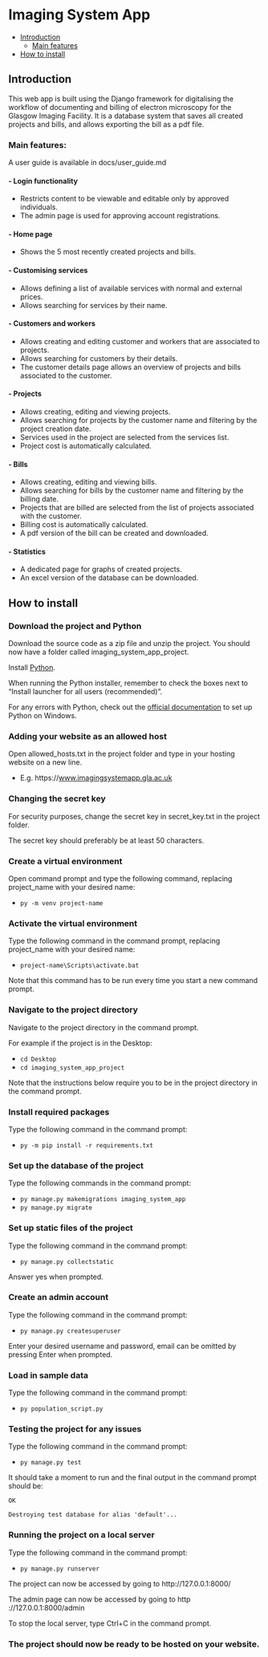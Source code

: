 # Imaging System App

* [Introduction](#introduction)
  * [Main features](#main-features)
* [How to install](#how-to-install)


## Introduction

This web app is built using the Django framework for digitalising the workflow of documenting and billing of electron microscopy for the Glasgow Imaging Facility. It is a database system that saves all created projects and bills, and allows exporting the bill as a pdf file.

### Main features:

A user guide is available in docs/user_guide.md

#### - Login functionality
- Restricts content to be viewable and editable only by approved individuals.
- The admin page is used for approving account registrations.

#### - Home page
- Shows the 5 most recently created projects and bills.

#### - Customising services
- Allows defining a list of available services with normal and external prices.
- Allows searching for services by their name.

#### - Customers and workers
- Allows creating and editing customer and workers that are associated to projects.
- Allows searching for customers by their details.
- The customer details page allows an overview of projects and bills associated to the customer.

#### - Projects
- Allows creating, editing and viewing projects.
- Allows searching for projects by the customer name and filtering by the project creation date.
- Services used in the project are selected from the services list.
- Project cost is automatically calculated.

#### - Bills
- Allows creating, editing and viewing bills.
- Allows searching for bills by the customer name and filtering by the billing date.
- Projects that are billed are selected from the list of projects associated with the customer.
- Billing cost is automatically calculated.
- A pdf version of the bill can be created and downloaded.

#### - Statistics
- A dedicated page for graphs of created projects.
- An excel version of the database can be downloaded.


## How to install

### **Download the project and Python**

Download the source code as a zip file and unzip the project. You should now have a folder called imaging_system_app_project.

Install [Python](https://www.python.org/downloads/release/python-3910/).

When running the Python installer, remember to check the boxes next to “Install launcher for all users (recommended)”.

For any errors with Python, check out the [official documentation](https://docs.python.org/3/using/windows.html) to set up Python on Windows.


### **Adding your website as an allowed host**

Open allowed_hosts.txt in the project folder and type in your hosting website on a new line.
- E.g. https​://www.imagingsystemapp.gla.ac.uk


### **Changing the secret key**

For security purposes, change the secret key in secret_key.txt in the project folder.

The secret key should preferably be at least 50 characters.


### **Create a virtual environment**

Open command prompt and type the following command, replacing project_name with your desired name:
- `py -m venv project-name`


### **Activate the virtual environment**

Type the following command in the command prompt, replacing project_name with your desired name:
- `project-name\Scripts\activate.bat`

Note that this command has to be run every time you start a new command prompt.


### **Navigate to the project directory**

Navigate to the project directory in the command prompt.

For example if the project is in the Desktop:
- `cd Desktop`
- `cd imaging_system_app_project`

Note that the instructions below require you to be in the project directory in the command prompt.


### **Install required packages**

Type the following command in the command prompt:

- `py -m pip install -r requirements.txt`


### **Set up the database of the project**

Type the following commands in the command prompt:
- `py manage.py makemigrations imaging_system_app`
- `py manage.py migrate`


### **Set up static files of the project**

Type the following command in the command prompt:
- `py manage.py collectstatic`

Answer yes when prompted.

### **Create an admin account**

Type the following command in the command prompt:
- `py manage.py createsuperuser`

Enter your desired username and password, email can be omitted by pressing Enter when prompted.


### **Load in sample data**

Type the following command in the command prompt:
- `py population_script.py`


### **Testing the project for any issues**

Type the following command in the command prompt:
- `py manage.py test`

It should take a moment to run and the final output in the command prompt should be:

```
OK

Destroying test database for alias 'default'...
```


### **Running the project on a local server**

Type the following command in the command prompt:
- `py manage.py runserver`

The project can now be accessed by going to http​://127.0.0.1:8000/ 

The admin page can now be accessed by going to http​://127.0.0.1:8000/admin 

To stop the local server, type Ctrl+C in the command prompt.


### **The project should now be ready to be hosted on your website.**
